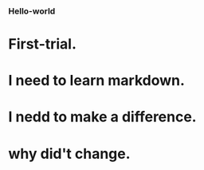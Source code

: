 ### Hello-world
# First-trial.
# I need to learn markdown.
# I nedd to make a difference.
# why did't change.